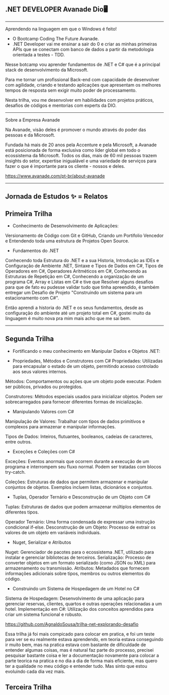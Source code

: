 ## .NET DEVELOPER Avanade Dio🖥
________
Aprendendo na linguagem em que o Windows é feito!

- O Bootcamp Coding The Future Avanade.
- .NET Developer vai me ensinar a sair do 0 e criar as minhas primeiras APIs que se conectam com banco de dados a partir da metodologia orientada a testes - TDD.

Nesse botcamp vou aprender fundamentos de .NET e C# que é a principal stack de desenvolvimento da Microsoft. 

Para me tornar um profissional Back-end com capacidade de desenvolver com agilidade, criando e testando aplicações que apresentam os melhores tempos de resposta sem exigir muito poder de processamento.

Nesta trilha, vou me desenvolver em habilidades com projetos práticos, desafios de códigos e mentorias com experts da DIO.

________

Sobre a Empresa Avanade

Na Avanade, visão deles é promover o mundo através do poder das pessoas e da Microsoft.

Fundada há mais de 20 anos pela Accenture e pela Microsoft, a Avanade está posicionada de forma exclusiva como líder global em todo o ecossistema da Microsoft. Todos os dias, mais de 60 mil pessoas trazem insights do setor, expertise inigualável e uma variedade de serviços para fazer o que é importante para os cliente - nossos e deles.


https://www.avanade.com/pt-br/about-avanade

________


## Jornada de Estudos ✨ = Relatos

## Primeira Trilha

- Conhecimento de Desenvolvimento de Aplicações:

Versionamento de Código com Git e GitHub, Criando um Portifolio Vencedor e Entendendo toda uma estrutura de Projetos Open Source.

- Fundamentos do .NET

Conhecendo toda Estrutura do .NET e a sua Historia, Introdução as IDEs e Configuração de Ambiente .NET, Sintaxe e Tipos de Dados em C#, Tipos de Operadores em C#, Operadores Aritméticos em C#, Conhecendo as Estruturas de Repetição em C#, Conhecendo a organização de um programa C#, Array e Listas em C# e tive que Resolver alguns desafios para que de fato eu pudesse validar tudo que tinha apreendido, é também entregar um Desafio de Projeto "Construindo um sistema para um estacionamento com C#".

Então aprendi a historia do .NET e os seus fundamentos, desde as configuração do ambiente até um projeto total em C#, gostei muito da linguagem é muito nova pra mim mais acho que me sai bem.
________

## Segunda Trilha

- Fortificando o meu conhecimento em Manipular Dados e Objetos .NET:

- Propriedades, Métodos e Construtores com C#
Propriedades: Utilizadas para encapsular o estado de um objeto, permitindo acesso controlado aos seus valores internos.

Métodos: Comportamentos ou ações que um objeto pode executar. Podem ser públicos, privados ou protegidos.

Construtores: Métodos especiais usados para inicializar objetos. Podem ser sobrecarregados para fornecer diferentes formas de inicialização.

- Manipulando Valores com C#

Manipulação de Valores: Trabalhar com tipos de dados primitivos e complexos para armazenar e manipular informações.

Tipos de Dados: Inteiros, flutuantes, booleanos, cadeias de caracteres, entre outros.

- Exceções e Coleções com C#

Exceções: Eventos anormais que ocorrem durante a execução de um programa e interrompem seu fluxo normal. Podem ser tratadas com blocos try-catch.

Coleções: Estruturas de dados que permitem armazenar e manipular conjuntos de objetos. 
Exemplos incluem listas, dicionários e conjuntos.

- Tuplas, Operador Ternário e Desconstrução de um Objeto com C#

Tuplas: Estruturas de dados que podem armazenar múltiplos elementos de diferentes tipos.

Operador Ternário: Uma forma condensada de expressar uma instrução condicional if-else.
Desconstrução de um Objeto: Processo de extrair os valores de um objeto em variáveis individuais.

- Nuget, Serializar e Atributos

Nuget: Gerenciador de pacotes para o ecossistema .NET, utilizado para instalar e gerenciar bibliotecas de terceiros.
Serialização: Processo de converter objetos em um formato serializado (como JSON ou XML) para armazenamento ou transmissão.
Atributos: Metadados que fornecem informações adicionais sobre tipos, membros ou outros elementos do código.

- Construindo um Sistema de Hospedagem de um Hotel no C#

Sistema de Hospedagem: Desenvolvimento de uma aplicação para gerenciar reservas, clientes, quartos e outras operações relacionadas a um hotel.
Implementação em C#: Utilização dos conceitos aprendidos para criar um sistema funcional e robusto.

https://github.com/AgnaldoSousa/trilha-net-explorando-desafio

Essa trilha já foi mais compicado para colocar em pratica, e foi um teste para ver se eu realmente estava aprendendo, em teoria estava conseguindo ir muito bem, mas na pratica estava com bastante de dificuldade de entender algumas coisas, mas é natural faz parte do processo, precisei pesquisar bastante coisa e ler a documentação novamente para colocar a parte teorica na pratica e no dia a dia de forma mais eficiente, mas quero ter a qualidade no meu código e entender tudo. Mas sinto que estou evoluindo cada dia vez mais.

## Terceira Trilha




 
